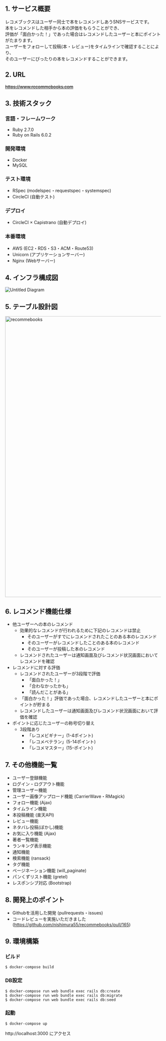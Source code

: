 ## 1. サービス概要
レコメブックスはユーザー同士で本をレコメンドしあうSNSサービスです。  
本をレコメンドした相手から本の評価をもらうことができ、  
評価が「面白かった！」であった場合はレコメンドしたユーザーと本にポイントがたまります。  
ユーザーをフォローして投稿(本・レビュー)をタイムラインで確認することにより、  
そのユーザーにぴったりの本をレコメンドすることができます。  

## 2. URL
~~https://www.recommebooks.com~~

## 3. 技術スタック
### 言語・フレームワーク
- Ruby 2.7.0  
- Ruby on Rails 6.0.2
### 開発環境
- Docker  
- MySQL
### テスト環境
- RSpec (modelspec・requestspec・systemspec) 
- CircleCI (自動テスト)
### デプロイ
- CircleCI × Capistrano (自動デプロイ)
### 本番環境
- AWS (EC2・RDS・S3・ACM・Route53)  
- Unicorn (アプリケーションサーバー)  
- Nginx (Webサーバー)

## 4. インフラ構成図
![Untitled Diagram](https://user-images.githubusercontent.com/61367038/83350090-8e783d80-a374-11ea-8e33-1450a5daac2f.png)

## 5. テーブル設計図
<img width="909" alt="recommebooks" src="https://user-images.githubusercontent.com/61367038/82334587-2431d580-9a23-11ea-9c91-6d67d579a821.png">

## 6. レコメンド機能仕様
- 他ユーザーへの本のレコメンド
  - 効果的なレコメンドが行われるために下記のレコメンドは禁止
    - そのユーザーがすでにレコメンドされたことのある本のレコメンド
    - そのユーザーがレコメンドしたことのある本のレコメンド
    - そのユーザーが投稿した本のレコメンド
  - レコメンドされたユーザーは通知画面及びレコメンド状況画面においてレコメンドを確認
- レコメンドに対する評価
  - レコメンドされたユーザーが3段階で評価
    - 「面白かった！」
    - 「合わなかったかも」
    - 「読んだことがある」
  - 「面白かった！」評価であった場合、レコメンドしたユーザーと本にポイントが貯まる
  - レコメンドしたユーザーは通知画面及びレコメンド状況画面において評価を確認
- ポイントに応じたユーザーの称号切り替え
  - 3段階あり
    - 「レコメビギナー」(1-4ポイント)
    - 「レコメベテラン」(5-14ポイント)
    - 「レコメマスター」(15-ポイント)

## 7. その他機能一覧
- ユーザー登録機能
- ログイン・ログアウト機能
- 管理ユーザー機能
- ユーザー画像アップロード機能 (CarrierWave・RMagick)
- フォロー機能 (Ajax)
- タイムライン機能
- 本投稿機能 (楽天API)
- レビュー機能
- ネタバレ投稿(ぼかし)機能
- お気に入り機能 (Ajax)
- 著者一覧機能
- ランキング表示機能
- 通知機能
- 検索機能 (ransack)
- タグ機能
- ページネーション機能 (will_paginate)
- パンくずリスト機能 (gretel)
- レスポンシブ対応 (Bootstrap)

## 8. 開発上のポイント
- Githubを活用した開発 (pullrequests・issues)
- コードレビューを実施いただきました(https://github.com/nishimura55/recommebooks/pull/165)

## 9. 環境構築
### ビルド
```
$ docker-compose build
```

### DB設定
```
$ docker-compose run web bundle exec rails db:create
$ docker-compose run web bundle exec rails db:migrate
$ docker-compose run web bundle exec rails db:seed
```

### 起動
```
$ docker-compose up
```

http://localhost:3000 にアクセス
